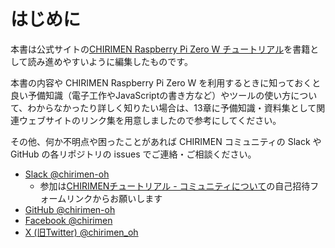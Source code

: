 # はじめに

本書は公式サイトの[CHIRIMEN Raspberry Pi Zero W チュートリアル](https://tutorial.chirimen.org/pizero/)を書籍として読み進めやすいように編集したものです。

本書の内容や CHIRIMEN Raspberry Pi Zero W を利用するときに知っておくと良い予備知識（電子工作やJavaScriptの書き方など）やツールの使い方について、わからなかったり詳しく知りたい場合は、13章に予備知識・資料集として関連ウェブサイトのリンク集を用意しましたので参考にしてください。

その他、何か不明点や困ったことがあれば CHIRIMEN コミュニティの Slack や GitHub の各リポジトリの issues でご連絡・ご相談ください。

- [Slack @chirimen-oh](http://chirimen-oh.slack.com/)
  - 参加は[CHIRIMENチュートリアル - コミュニティについて](https://tutorial.chirimen.org/about)の自己招待フォームリンクからお願いします
- [GitHub @chirimen-oh](https://github.com/chirimen-oh/)
- [Facebook @chirimen](https://www.facebook.com/groups/chirimen/)
- [X (旧Twitter) @chirimen_oh](https://twitter.com/chirimen_oh)
